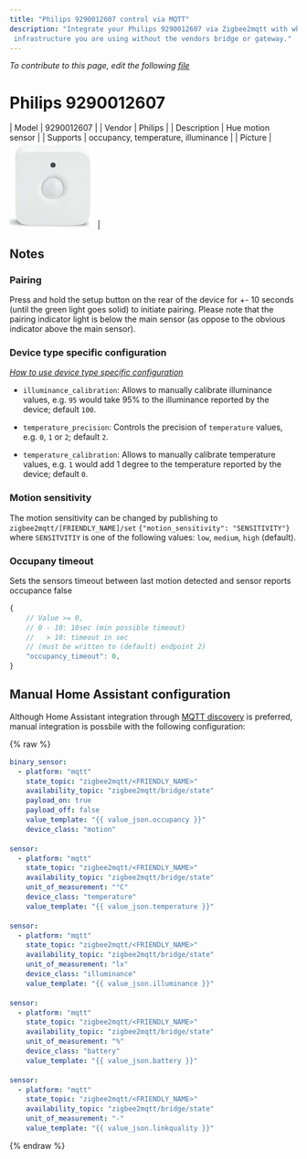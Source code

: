 ```yaml
---
title: "Philips 9290012607 control via MQTT"
description: "Integrate your Philips 9290012607 via Zigbee2mqtt with whatever smart home
 infrastructure you are using without the vendors bridge or gateway."
---
```


*To contribute to this page, edit the following
[file](https://github.com/Koenkk/zigbee2mqtt.io/blob/master/docs/devices/9290012607.md)*

# Philips 9290012607

| Model | 9290012607  |
| Vendor  | Philips  |
| Description | Hue motion sensor |
| Supports | occupancy, temperature, illuminance |
| Picture | ![Philips 9290012607](../images/devices/9290012607.jpg) |

## Notes


### Pairing
Press and hold the setup button on the rear of the device for +- 10 seconds (until the green light goes solid)
to initiate pairing. Please note that the pairing indicator light is below the main sensor
(as oppose to the obvious indicator above the main sensor).


### Device type specific configuration
*[How to use device type specific configuration](../information/configuration.md)*


* `illuminance_calibration`: Allows to manually calibrate illuminance values,
e.g. `95` would take 95% to the illuminance reported by the device; default `100`.


* `temperature_precision`: Controls the precision of `temperature` values,
e.g. `0`, `1` or `2`; default `2`.
* `temperature_calibration`: Allows to manually calibrate temperature values,
e.g. `1` would add 1 degree to the temperature reported by the device; default `0`.


### Motion sensitivity
The motion sensitivity can be changed by publishing to `zigbee2mqtt/[FRIENDLY_NAME]/set`
`{"motion_sensitivity": "SENSITIVITY"}` where `SENSITVITIY` is one of the following
values: `low`,  `medium`,  `high` (default).

### Occupany timeout
Sets the sensors timeout between last motion detected and sensor reports occupance false
```js
{
    // Value >= 0,
    // 0 - 10: 10sec (min possible timeout)
    //   > 10: timeout in sec
    // (must be written to (default) endpoint 2)
    "occupancy_timeout": 0,
}
```


## Manual Home Assistant configuration
Although Home Assistant integration through [MQTT discovery](../integration/home_assistant) is preferred,
manual integration is possbile with the following configuration:


{% raw %}
```yaml
binary_sensor:
  - platform: "mqtt"
    state_topic: "zigbee2mqtt/<FRIENDLY_NAME>"
    availability_topic: "zigbee2mqtt/bridge/state"
    payload_on: true
    payload_off: false
    value_template: "{{ value_json.occupancy }}"
    device_class: "motion"

sensor:
  - platform: "mqtt"
    state_topic: "zigbee2mqtt/<FRIENDLY_NAME>"
    availability_topic: "zigbee2mqtt/bridge/state"
    unit_of_measurement: "°C"
    device_class: "temperature"
    value_template: "{{ value_json.temperature }}"

sensor:
  - platform: "mqtt"
    state_topic: "zigbee2mqtt/<FRIENDLY_NAME>"
    availability_topic: "zigbee2mqtt/bridge/state"
    unit_of_measurement: "lx"
    device_class: "illuminance"
    value_template: "{{ value_json.illuminance }}"

sensor:
  - platform: "mqtt"
    state_topic: "zigbee2mqtt/<FRIENDLY_NAME>"
    availability_topic: "zigbee2mqtt/bridge/state"
    unit_of_measurement: "%"
    device_class: "battery"
    value_template: "{{ value_json.battery }}"

sensor:
  - platform: "mqtt"
    state_topic: "zigbee2mqtt/<FRIENDLY_NAME>"
    availability_topic: "zigbee2mqtt/bridge/state"
    unit_of_measurement: "-"
    value_template: "{{ value_json.linkquality }}"
```
{% endraw %}


